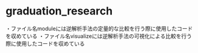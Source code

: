 # graduation_research
・ファイル名moduleには逆解析手法の定量的な比較を行う際に使用したコードを収めている
・ファイル名visualizeには逆解析手法の可視化による比較を行う際に使用したコードを収めている
